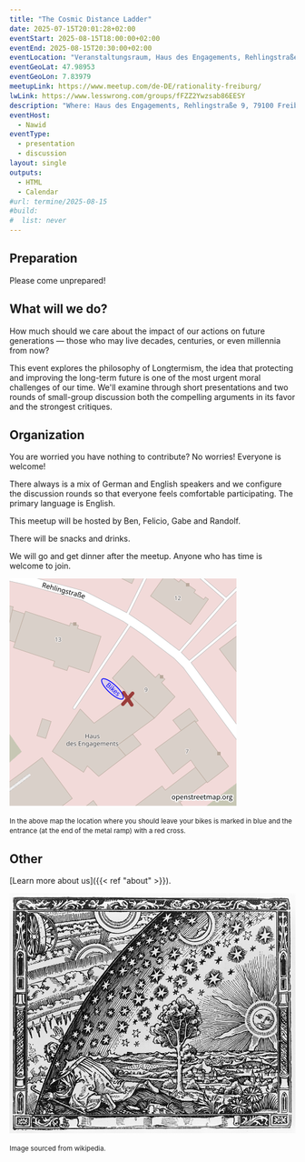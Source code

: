 ```yaml
---
title: "The Cosmic Distance Ladder"
date: 2025-07-15T20:01:28+02:00
eventStart: 2025-08-15T18:00:00+02:00
eventEnd: 2025-08-15T20:30:00+02:00
eventLocation: "Veranstaltungsraum, Haus des Engagements, Rehlingstraße 9, 79100 Freiburg"
eventGeoLat: 47.98953
eventGeoLon: 7.83979
meetupLink: https://www.meetup.com/de-DE/rationality-freiburg/
lwLink: https://www.lesswrong.com/groups/fFZZ2Ywzsab86EESY
description: "Where: Haus des Engagements, Rehlingstraße 9, 79100 Freiburg. When: Friday, July 18th at 18:00 hours CEST."
eventHost:
  - Nawid
eventType:
  - presentation
  - discussion
layout: single
outputs:
  - HTML
  - Calendar
#url: termine/2025-08-15
#build:
#  list: never
---
```


## Preparation

Please come unprepared!


## What will we do?

How much should we care about the impact of our actions on future generations — those who may live decades, centuries, or even millennia from now?

This event explores the philosophy of Longtermism, the idea that protecting and improving the long-term future is one of the most urgent moral challenges of our time. We'll examine through short presentations and two rounds of small-group discussion both the compelling arguments in its favor and the strongest critiques.


## Organization

You are worried you have nothing to contribute? No worries! Everyone is
welcome!

There always is a mix of German and English speakers and we configure the
discussion rounds so that everyone feels comfortable participating. The primary
language is English.

This meetup will be hosted by Ben, Felicio, Gabe and Randolf.

There will be snacks and drinks.

We will go and get dinner after the meetup. Anyone who has time is welcome to
join.

![Location (Veranstaltungsraum, Haus des Engagements)](/images/hde-new-building-2.png)

<small>In the above map the location where you should leave your bikes is marked
in blue and the entrance (at the end of the metal ramp) with a red cross.</small>


## Other

[Learn more about us]({{< ref "about" >}}).

![Flammarion engraving, Paris 1888](cover.jpg "Flammarion engraving, Paris 1888")

<small>Image sourced from wikipedia.</small>
